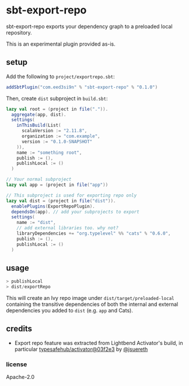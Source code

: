 sbt-export-repo
===============

sbt-export-repo exports your dependency graph to a preloaded local repository.

This is an experimental plugin provided as-is.

setup
-----

Add the following to `project/exportrepo.sbt`:

```scala
addSbtPlugin("com.eed3si9n" % "sbt-export-repo" % "0.1.0")
```

Then, create `dist` subproject in `build.sbt`:

```scala
lazy val root = (project in file(".")).
  aggregate(app, dist).
  settings(
    inThisBuild(List(
      scalaVersion := "2.11.8",
      organization := "com.example",
      version := "0.1.0-SNAPSHOT"
    )),
    name := "something root",
    publish := (),
    publishLocal := ()
  )

// Your normal subproject
lazy val app = (project in file("app"))

// This subproject is used for exporting repo only
lazy val dist = (project in file("dist")).
  enablePlugins(ExportRepoPlugin).
  dependsOn(app). // add your subprojects to export
  settings(
    name := "dist",
    // add external libraries too. why not?
    libraryDependencies += "org.typelevel" %% "cats" % "0.6.0",
    publish := (),
    publishLocal := ()
  )
```

usage
-----

```scala
> publishLocal
> dist/exportRepo
```

This will create an Ivy repo image under `dist/target/preloaded-local` containing the transitive dependencies of both the internal and external dependencies you added to `dist` (e.g. `app` and Cats).

credits
-------

- Export repo feature was extracted from Lightbend Activator's build, in particular [typesafehub/activator@03f2e3][1] by [@jsuereth][@jsuereth]

### license

Apache-2.0

  [1]: https://github.com/typesafehub/activator/commit/03f2e315011ce43e13e8ac5714a28c0fea0c73c6
  [@jsuereth]: https://github.com/jsuereth

